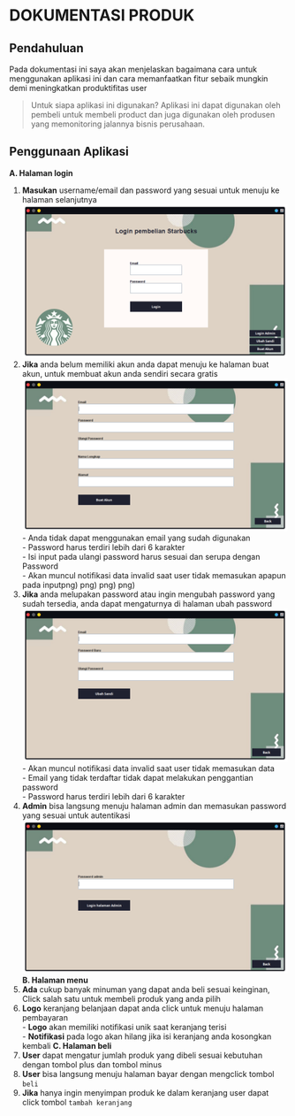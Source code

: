 # DOKUMENTASI PRODUK

## Pendahuluan

Pada dokumentasi ini saya akan menjelaskan bagaimana cara untuk menggunakan aplikasi ini dan cara memanfaatkan fitur sebaik mungkin demi meningkatkan produktifitas user

> Untuk siapa aplikasi ini digunakan?
> Aplikasi ini dapat digunakan oleh pembeli untuk membeli product dan juga digunakan oleh produsen yang memonitoring jalannya bisnis perusahaan.

## Penggunaan Aplikasi

**A. Halaman login**
  1. **Masukan** username/email dan password yang sesuai untuk menuju ke halaman selanjutnya<br/>
  ![Ini adalah Gambar](img/l1.png)
  2. **Jika** anda belum memiliki akun anda dapat menuju ke halaman buat akun, untuk membuat akun anda sendiri secara gratis<br/>
  ![Ini adalah Gambar](img/l2.png)<br/>
    - Anda tidak dapat menggunakan email yang sudah digunakan<br/>
    - Password harus terdiri lebih dari 6 karakter<br/>
    - Isi input pada ulangi password harus sesuai dan serupa dengan Password<br/>
    - Akan muncul notifikasi data invalid saat user tidak memasukan apapun pada inputpng)
png)
png)
png)
  3. **Jika** anda melupakan password atau ingin mengubah password yang sudah tersedia, anda dapat mengaturnya di halaman ubah password<br/>
  ![Ini adalah Gambar](img/l3.png)<br/>
    - Akan muncul notifikasi data invalid saat user tidak memasukan data<br/>
    - Email yang tidak terdaftar tidak dapat melakukan penggantian password <br/>
    - Password harus terdiri lebih dari 6 karakter
  4. **Admin** bisa langsung menuju halaman admin dan memasukan password yang sesuai untuk autentikasi<br/>
  ![Ini adalah Gambar](img/l4.png)
**B. Halaman menu**
  1. **Ada** cukup banyak minuman yang dapat anda beli sesuai keinginan, Click salah satu untuk membeli produk yang anda pilih
  2. **Logo** keranjang belanjaan dapat anda click untuk menuju halaman pembayaran<br/>
    - **Logo** akan memiliki notifikasi unik saat keranjang terisi<br/>
    - **Notifikasi** pada logo akan hilang jika isi keranjang anda kosongkan kembali
**C. Halaman beli**
  1. **User** dapat mengatur jumlah produk yang dibeli sesuai kebutuhan dengan tombol plus dan tombol minus
  2. **User** bisa langsung menuju halaman bayar dengan mengclick tombol `beli`
  3. **Jika** hanya ingin menyimpan produk ke dalam keranjang user dapat click tombol `tambah keranjang` 
